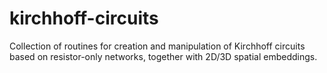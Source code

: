 # kirchhoff-circuits
Collection of routines for creation and manipulation of Kirchhoff circuits based on resistor-only networks, together with 2D/3D spatial embeddings.
